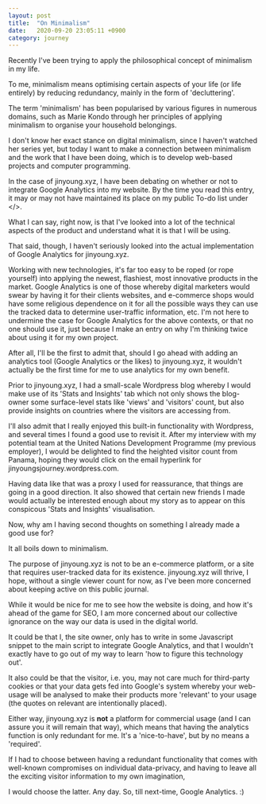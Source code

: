 ```yaml
---
layout: post
title:  "On Minimalism"
date:   2020-09-20 23:05:11 +0900
category: journey
---
```


Recently I've been trying to apply the philosophical concept of minimalism in my life. 

To me, minimalism means optimising certain aspects of your life (or life entirely) by reducing redundancy, mainly in the form of 'decluttering'. 

The term 'minimalism' has been popularised by various figures in numerous domains, such as Marie Kondo through her principles of applying minimalism to organise your household belongings.

I don't know her exact stance on digital minimalism, since I haven't watched her series yet, but today I want to make a connection between minimalism and the work that I have been doing, which is to develop web-based projects and computer programming. 

In the case of jinyoung.xyz, I have been debating on whether or not to integrate Google Analytics into my website. By the time you read this entry, it may or may not have maintained its place on my public To-do list under &lt;/&gt;.

What I can say, right now, is that I've looked into a lot of the technical aspects of the product and understand what it is that I will be using. 

That said, though, I haven't seriously looked into the actual implementation of Google Analytics for jinyoung.xyz.

Working with new technologies, it's far too easy to be roped (or rope yourself) into applying the newest, flashiest, most innovative products in the market. Google Analytics is one of those whereby digital marketers would swear by having it for their clients websites, and e-commerce shops would have some religious dependence on it for all the possible ways they can use the tracked data to determine user-traffic information, etc. I'm not here to undermine the case for Google Analytics for the above contexts, or that no one should use it, just because I make an entry on why I'm thinking twice about using it for my own project. 

After all, I'll be the first to admit that, should I go ahead with adding an analytics tool (Google Analytics or the likes) to jinyoung.xyz, it wouldn't actually be the first time for me to use analytics for my own benefit. 

Prior to jinyoung.xyz, I had a small-scale Wordpress blog whereby I would make use of its 'Stats and Insights' tab which not only shows the blog-owner some surface-level stats like 'views' and 'visitors' count, but also provide insights on countries where the visitors are accessing from. 

I'll also admit that I really enjoyed this built-in functionality with Wordpress, and several times I found a good use to revisit it. After my interview with my potential team at the United Nations Development Programme (my previous employer), I would be delighted to find the heighted visitor count from Panama, hoping they would click on the email hyperlink for jinyoungsjourney.wordpress.com. 

Having data like that was a proxy I used for reassurance, that things are going in a good direction. It also showed that certain new friends I made would actually be interested enough about my story as to appear on this conspicous 'Stats and Insights' visualisation. 

Now, why am I having second thoughts on something I already made a good use for? 

It all boils down to minimalism. 

The purpose of jinyoung.xyz is not to be an e-commerce platform, or a site that requires user-tracked data for its existence. jinyoung.xyz will thrive, I hope, without a single viewer count for now, as I've been more concerned about keeping active on this public journal. 

While it would be nice for me to see how the website is doing, and how it's ahead of the game for SEO, I am more concerned about our collective ignorance on the way our data is used in the digital world. 

It could be that I, the site owner, only has to write in some Javascript snippet to the main script to integrate Google Analytics, and that I wouldn't exactly have to go out of my way to learn 'how to figure this technology out'. 

It also could be that the visitor, i.e. you, may not care much for third-party cookies or that your data gets fed into Google's system whereby your web-usage will be analysed to make their products more 'relevant' to your usage (the quotes on relevant are intentionally placed). 

Either way, jinyoung.xyz is **not** a platform for commercial usage (and I can assure you it will remain that way), which means that having the analytics function is only redundant for me. It's a 'nice-to-have', but by no means a 'required'.

If I had to choose between having a redundant functionality that comes with well-known compromises on individual data-privacy, and having to leave all the exciting visitor information to my own imagination,

I would choose the latter. Any day. So, till next-time, Google Analytics. :) 

